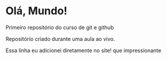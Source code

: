# Olá, Mundo!
 Primeiro repositório do curso de git e github

Repositório criado durante uma aula ao vivo.

Essa linha eu adicionei diretamente no site! que impressionante
